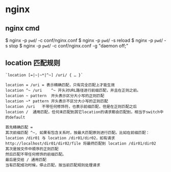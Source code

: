 # nginx

## nginx cmd

$ nginx -p `pwd`/ -c conf/nginx.conf
$ nginx -p `pwd`/ -s reload
$ nginx -p `pwd`/ -s stop
$ nginx -p `pwd`/ -c conf/nginx.conf -g "daemon off;"


## location 匹配规则

    `location [=|~|~*|^~] /uri/ { … }`

    location = /uri	= 表示精确匹配，只有完全匹配上才能生效
    location ^~ /uri	^~ 开头对URL路径进行前缀匹配，并且在正则之前。
    location ~ pattern	开头表示区分大小写的正则匹配
    location ~* pattern	开头表示不区分大小写的正则匹配
    location /uri	不带任何修饰符，也表示前缀匹配，但是在正则匹配之后
    location /	通用匹配，任何未匹配到其它location的请求都会匹配到，相当于switch中的default

    首先精确匹配 =
    其次前缀匹配 ^~, 如果有包含关系时，按最大匹配原则进行匹配。比如在前缀匹配：location /dir01 与 location /dir01/dir02，如有请求 http://localhost/dir01/dir02/file 将最终匹配到 location /dir01/dir02
    其次是按文件中顺序的正则匹配
    然后匹配不带任何修饰的前缀匹配。
    最后是交给 / 通用匹配
    当有匹配成功时候，停止匹配，按当前匹配规则处理请求
